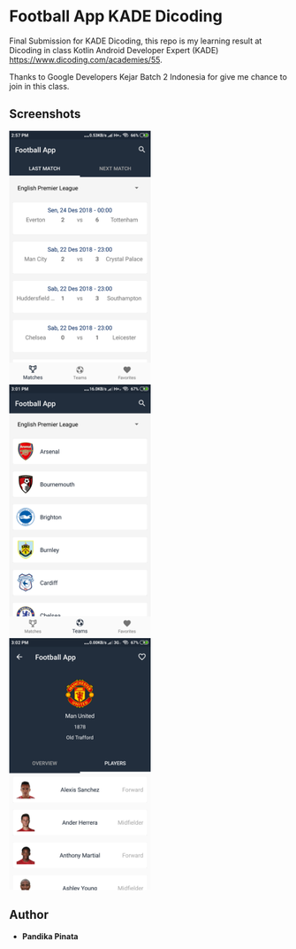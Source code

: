 # Football App KADE Dicoding
Final Submission for KADE Dicoding, this repo is my learning result at Dicoding in class Kotlin Android Developer Expert (KADE)
https://www.dicoding.com/academies/55.

Thanks to Google Developers Kejar Batch 2 Indonesia for give me chance to join in this class.

## Screenshots

<img src="https://raw.githubusercontent.com/pandikapinata/football-app-dicoding/master/screenshots/match.png"
width="256">&nbsp;&nbsp;&nbsp;
<img src="https://raw.githubusercontent.com/pandikapinata/football-app-dicoding/master/screenshots/team.png"
width="256">&nbsp;&nbsp;&nbsp;
<img src="https://raw.githubusercontent.com/pandikapinata/football-app-dicoding/master/screenshots/detail_team.png"
width="256">&nbsp;&nbsp;&nbsp;

## Author

* **Pandika Pinata** 

